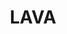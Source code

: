---
image: /assets/images/projects/lava.png
title: LAVA
url: https://www.linaro.org/initiatives/lava/
---